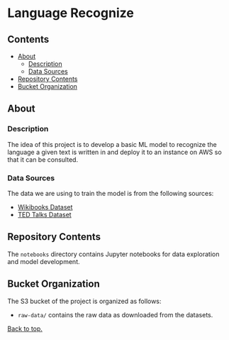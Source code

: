 # Language Recognize

## Contents
- [About](#about)
  - [Description](#description)
  - [Data Sources](#data-sources)
- [Repository Contents](#repository-contents)
- [Bucket Organization](#bucket-organization)

## About

### Description
The idea of this project is to develop a basic ML model to recognize the language a given
text is written in and deploy it to an instance on AWS so that it can be consulted.

### Data Sources
The data we are using to train the model is from the following sources:
- [Wikibooks Dataset](https://www.kaggle.com/dhruvildave/wikibooks-dataset)
- [TED Talks Dataset](https://www.kaggle.com/miguelcorraljr/ted-ultimate-dataset)

## Repository Contents
The `notebooks` directory contains Jupyter notebooks for data exploration and model development.

## Bucket Organization
The S3 bucket of the project is organized as follows:
- `raw-data/` contains the raw data as downloaded from the datasets.

[Back to top.](#language-recognize)
